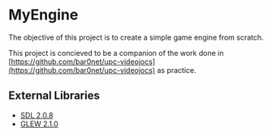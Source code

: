 # MyEngine

The objective of this project is to create a simple game engine from scratch.

This project is concieved to be a companion of the work done in [https://github.com/bar0net/upc-videojocs](https://github.com/bar0net/upc-videojocs) as practice.

## External Libraries

- [SDL 2.0.8](https://www.libsdl.org)
- [GLEW 2.1.0](http://glew.sourceforge.net)